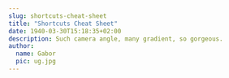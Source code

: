 ```yaml
---
slug: shortcuts-cheat-sheet
title: "Shortcuts Cheat Sheet"
date: 1940-03-30T15:18:35+02:00
description: Such camera angle, many gradient, so gorgeous.
author:
  name: Gabor
  pic: ug.jpg
---
```


